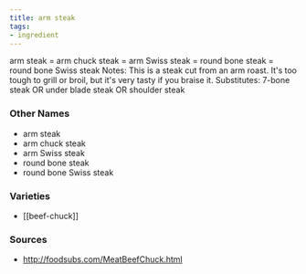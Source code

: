 ```yaml
---
title: arm steak
tags:
- ingredient
---
```

arm steak = arm chuck steak = arm Swiss steak = round bone steak = round bone Swiss steak Notes: This is a steak cut from an arm roast. It's too tough to grill or broil, but it's very tasty if you braise it. Substitutes: 7-bone steak OR under blade steak OR shoulder steak

### Other Names

* arm steak
* arm chuck steak
* arm Swiss steak
* round bone steak
* round bone Swiss steak

### Varieties

* [[beef-chuck]]

### Sources
* http://foodsubs.com/MeatBeefChuck.html
